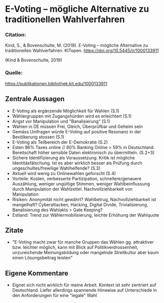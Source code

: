 # E-Voting – mögliche Alternative zu traditionellen Wahlverfahren

### Citation:
Kind, S., & Bovenschulte, M. (2019). E-Voting – mögliche Alternative zu traditionellen Wahlverfahren. KITopen. https://doi.org/10.5445/ir/1000133911

(Kind & Bovenschulte, 2019)

### Quelle:
https://publikationen.bibliothek.kit.edu/1000133911

## Zentrale Aussagen
- E-Voting als ergänzende Möglichkeit für Wahlen (S.1)
- Wählergruppen mit Zugangshürden wird es erleichtert (S.1)
- Angst vor Manipulation und "Banalisierung" (S.1)
- Wahlen in DE müssen Frei, Gleich, Überprüfbar und Geheim sein
- Gemäss Umfragen würde E-Voting auf positive Resonanz in der Bevölkerung stossen (S.1)
- E-Voting als Teilbereich der E-Demokratie (S.2)
- Esten 96% Taxes online // 80% Banking Online > 59% in Deutschland. Bereitschaft höher sensible Daten elektronisch zu übermitteln. (S.2+3)
- Sichere Identifizierung als Voraussetzung. Kritik ist mögliche Identitäsfälschung. Ist es aber wirklich besser als Prüfung durch ungeschultes/frewilige Wahlhelfende? (S.3)
- Aktuell wird wenig zu Onlinewahlen geforscht (S.4)
- Vorteile: Kosten, verbesserte Partizipation, schnellere/genauere Auszählung, weniger ungültige Stimmen, weniger Wahlbeinflussung durch Manipulation der Wahlzettel. Nachvollziehbarkeit von Manipulation
- Risiken: Anonymität nicht gewährt? Wahlbetrug, Nachvollziehbarkeit ist mangelhaft? Cyberattacken, Hacking, Digital Divide, Trivialisierung, Banalisierung des Wahlakts > Gate Keeping?
- Estland: Trend zur Wählermobilisierung, leichte Erhöhung der Wahlquote

## Zitate
- "E-Voting macht zwar für manche Gruppen das Wählen gg. attraktiver bzw. leichter möglich, kann mit Blick auf Politikverdrossenheit, unzureichende Meinungsbildung oder mangelnde Streitkultur aber kaum einen Lösungsbeitrag leisten"

## Eigene Kommentare
- Eignet sich nicht wirklich für meine Arbeit. Kontext ist sehr zentriert auf Deutschland. Liefer allerdings spannende Hinweise auf Unterschiede in den Anforderungen für eine "legale" Wahl
